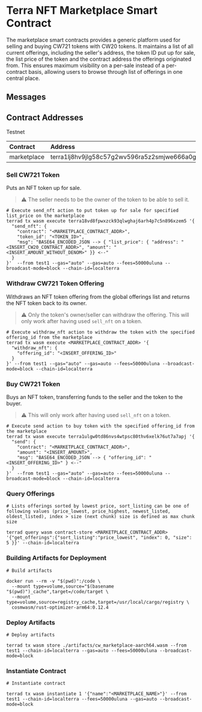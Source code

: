 # Terra NFT Marketplace Smart Contract

The marketplace smart contracts provides a generic platform used for selling and buying CW721 tokens with CW20 tokens. It maintains a list of all current offerings, including the seller's address, the token ID put up for sale, the list price of the token and the contract address the offerings originated from. This ensures maximum visibility on a per-sale instead of a per-contract basis, allowing users to browse through list of offerings in one central place.

## Messages

## Contract Addresses

Testnet

| Contract        | Address                                       |
|:----------------|:----------------------------------------------|
| marketplace     | terra1lj8hv9jlg58c57g2wv596ra5z2smjwe666a0gv  |

### Sell CW721 Token

Puts an NFT token up for sale.

> :warning: The seller needs to be the owner of the token to be able to sell it.

```shell
# Execute send_nft action to put token up for sale for specified list_price on the marketplace
terrad tx wasm execute terra18vd8fpwxzck93qlwghaj6arh4p7c5n896xzem5 '{
  "send_nft": {
    "contract": "<MARKETPLACE_CONTRACT_ADDR>",
    "token_id": "<TOKEN_ID>",
    "msg": "BASE64_ENCODED_JSON --> { "list_price": { "address": "<INSERT_CW20_CONTRACT_ADDR>", "amount": "<INSERT_AMOUNT_WITHOUT_DENOM>" }} <--"
  }
}'  --from test1 --gas="auto" --gas=auto --fees=50000uluna --broadcast-mode=block --chain-id=localterra
```

### Withdraw CW721 Token Offering

Withdraws an NFT token offering from the global offerings list and returns the NFT token back to its owner.

> :warning: Only the token's owner/seller can withdraw the offering. This will only work after having used `sell_nft` on a token.

```shell
# Execute withdraw_nft action to withdraw the token with the specified offering_id from the marketplace
terrad tx wasm execute <MARKETPLACE_CONTRACT_ADDR> '{
  "withdraw_nft": {
    "offering_id": "<INSERT_OFFERING_ID>"
  }
}' --from test1 --gas="auto" --gas=auto --fees=50000uluna --broadcast-mode=block --chain-id=localterra
```

### Buy CW721 Token

Buys an NFT token, transferring funds to the seller and the token to the buyer.

> :warning: This will only work after having used `sell_nft` on a token.

```shell
# Execute send action to buy token with the specified offering_id from the marketplace
terrad tx wasm execute terra1ulgw0td86nvs4wtpsc80thv6xelk76ut7a7apj '{
  "send": {
    "contract": "<MARKETPLACE_CONTRACT_ADDR>",
    "amount": "<INSERT_AMOUNT>",
    "msg": "BASE64_ENCODED_JSON --> { "offering_id": "<INSERT_OFFERING_ID>" } <--"
  }
}'  --from test1 --gas="auto" --gas=auto --fees=50000uluna --broadcast-mode=block --chain-id=localterra
```

### Query Offerings

```shell
# Lists offerings sorted by lowest price, sort_listing can be one of following values (price_lowest, price_highest, newest_listed, oldest_listed), index > size (next chunk) size is defined as max chunk size

terrad query wasm contract-store <MARKETPLACE_CONTRACT_ADDR> '{"get_offerings":{"sort_listing":"price_lowest", "index": 0, "size": 5 }}' --chain-id=localterra
```

###

### Building Artifacts for Deployment

```shell
# Build artifacts

docker run --rm -v "$(pwd)":/code \
  --mount type=volume,source="$(basename "$(pwd)")_cache",target=/code/target \
  --mount type=volume,source=registry_cache,target=/usr/local/cargo/registry \
  cosmwasm/rust-optimizer-arm64:0.12.4
```

### Deploy Artifacts

```shell
# Deploy artifacts

terrad tx wasm store ./artifacts/cw_marketplace-aarch64.wasm --from test1 --chain-id=localterra --gas=auto --fees=50000uluna --broadcast-mode=block
```

### Instantiate Contract
```shell
# Instantiate contract

terrad tx wasm instantiate 1 '{"name":"<MARKETPLACE_NAME>"}' --from test1 --chain-id=localterra --fees=50000uluna --gas=auto --broadcast-mode=block
```